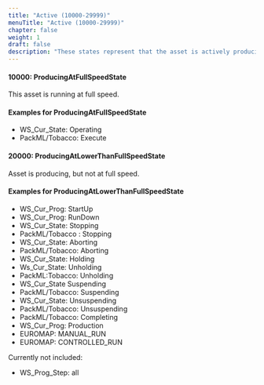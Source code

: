 ```yaml
---
title: "Active (10000-29999)"
menuTitle: "Active (10000-29999)"
chapter: false
weight: 1
draft: false
description: "These states represent that the asset is actively producing"
---
```


#### 10000: ProducingAtFullSpeedState

This asset is running at full speed.

#### Examples for ProducingAtFullSpeedState

- WS_Cur_State: Operating
- PackML/Tobacco: Execute

#### 20000: ProducingAtLowerThanFullSpeedState

Asset is producing, but not at full speed.

#### Examples for ProducingAtLowerThanFullSpeedState

- WS_Cur_Prog: StartUp
- WS_Cur_Prog: RunDown
- WS_Cur_State: Stopping
- PackML/Tobacco : Stopping
- WS_Cur_State: Aborting
- PackML/Tobacco: Aborting
- WS_Cur_State: Holding
- Ws_Cur_State: Unholding
- PackML:Tobacco: Unholding
- WS_Cur_State Suspending
- PackML/Tobacco: Suspending
- WS_Cur_State: Unsuspending
- PackML/Tobacco: Unsuspending
- PackML/Tobacco: Completing
- WS_Cur_Prog: Production
- EUROMAP: MANUAL_RUN
- EUROMAP: CONTROLLED_RUN

Currently not included: 

- WS_Prog_Step: all
